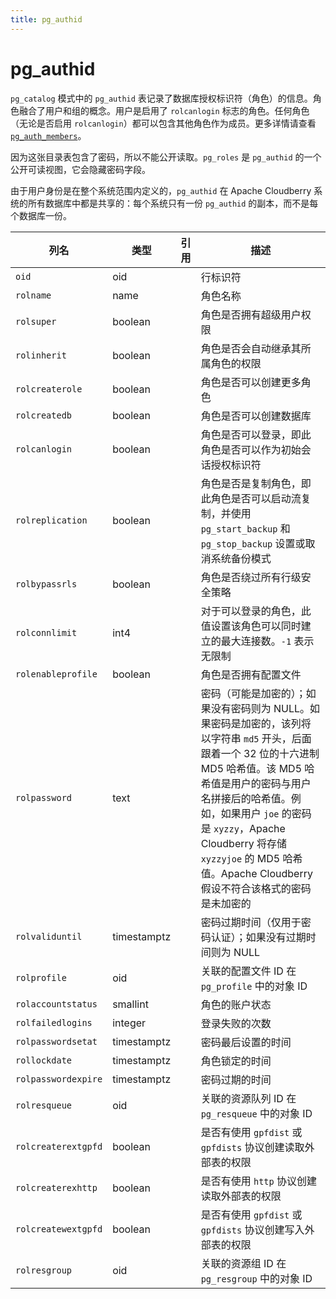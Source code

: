 ```yaml
---
title: pg_authid
---
```


# pg_authid

`pg_catalog` 模式中的 `pg_authid` 表记录了数据库授权标识符（角色）的信息。角色融合了用户和组的概念。用户是启用了 `rolcanlogin` 标志的角色。任何角色（无论是否启用 `rolcanlogin`）都可以包含其他角色作为成员。更多详情请查看 [`pg_auth_members`](/i18n/zh/docusaurus-plugin-content-docs/current/sys-catalogs/sys-tables/pg-auth-members.md)。

因为这张目录表包含了密码，所以不能公开读取。`pg_roles` 是 `pg_authid` 的一个公开可读视图，它会隐藏密码字段。

由于用户身份是在整个系统范围内定义的，`pg_authid` 在 Apache Cloudberry 系统的所有数据库中都是共享的：每个系统只有一份 `pg_authid` 的副本，而不是每个数据库一份。

| 列名              | 类型       | 引用                  | 描述                     |
|-------------------|------------|-----------------------|--------------------------|
| `oid`             | oid        |                       | 行标识符                 |
| `rolname`         | name       |                       | 角色名称                 |
| `rolsuper`        | boolean    |                       | 角色是否拥有超级用户权限 |
| `rolinherit`      | boolean    |                       | 角色是否会自动继承其所属角色的权限 |
| `rolcreaterole`   | boolean    |                       | 角色是否可以创建更多角色 |
| `rolcreatedb`     | boolean    |                       | 角色是否可以创建数据库   |
| `rolcanlogin`     | boolean    |                       | 角色是否可以登录，即此角色是否可以作为初始会话授权标识符 |
| `rolreplication`  | boolean    |                       | 角色是否是复制角色，即此角色是否可以启动流复制，并使用 `pg_start_backup` 和 `pg_stop_backup` 设置或取消系统备份模式 |
| `rolbypassrls`    | boolean    |                       | 角色是否绕过所有行级安全策略 |
| `rolconnlimit`    | int4       |                       | 对于可以登录的角色，此值设置该角色可以同时建立的最大连接数。`-1` 表示无限制 |
| `rolenableprofile`| boolean    |                       | 角色是否拥有配置文件     |
| `rolpassword`     | text       |                       | 密码（可能是加密的）；如果没有密码则为 NULL。如果密码是加密的，该列将以字符串 `md5` 开头，后面跟着一个 32 位的十六进制 MD5 哈希值。该 MD5 哈希值是用户的密码与用户名拼接后的哈希值。例如，如果用户 `joe` 的密码是 `xyzzy`，Apache Cloudberry 将存储 `xyzzyjoe` 的 MD5 哈希值。Apache Cloudberry 假设不符合该格式的密码是未加密的 |
| `rolvaliduntil`   | timestamptz |                       | 密码过期时间（仅用于密码认证）；如果没有过期时间则为 NULL |
| `rolprofile`      | oid        |                       | 关联的配置文件 ID 在 `pg_profile` 中的对象 ID |
| `rolaccountstatus`| smallint   |                       | 角色的账户状态           |
| `rolfailedlogins` | integer    |                       | 登录失败的次数           |
| `rolpasswordsetat`| timestamptz |                       | 密码最后设置的时间       |
| `rollockdate`     | timestamptz |                       | 角色锁定的时间           |
| `rolpasswordexpire`| timestamptz |                       | 密码过期的时间           |
| `rolresqueue`     | oid        |                       | 关联的资源队列 ID 在 `pg_resqueue` 中的对象 ID |
| `rolcreaterextgpfd`| boolean    |                       | 是否有使用 `gpfdist` 或 `gpfdists` 协议创建读取外部表的权限 |
| `rolcreaterexhttp`| boolean    |                       | 是否有使用 `http` 协议创建读取外部表的权限 |
| `rolcreatewextgpfd`| boolean    |                       | 是否有使用 `gpfdist` 或 `gpfdists` 协议创建写入外部表的权限 |
| `rolresgroup`     | oid        |                       | 关联的资源组 ID 在 `pg_resgroup` 中的对象 ID |
